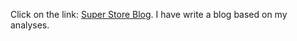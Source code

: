 Click on the link:
[Super Store Blog](https://medium.com/@jayeshgupta995/super-store-1d3c8073ecaf).
I have write a blog based on my analyses.
